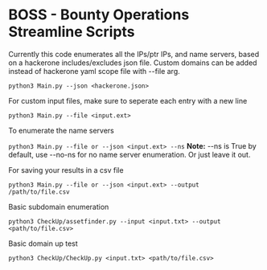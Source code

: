 # BOSS - Bounty Operations Streamline Scripts
Currently this code enumerates all the IPs/ptr IPs, and name servers, based on a hackerone includes/excludes json file.
Custom domains can be added instead of hackerone yaml scope file with --file arg.

```python3 Main.py --json <hackerone.json>```

For custom input files, make sure to seperate each entry with a new line

```python3 Main.py --file <input.ext>```

To enumerate the name servers

```python3 Main.py --file or --json <input.ext> --ns``` **Note:** --ns is True by default, use --no-ns for no name server enumeration. Or just leave it out.

For saving your results in a csv file

```python3 Main.py --file or --json <input.ext> --output /path/to/file.csv```

Basic subdomain enumeration

```python3 CheckUp/assetfinder.py --input <input.txt> --output <path/to/file.csv>```

Basic domain up test

```python3 CheckUp/CheckUp.py <input.txt> <path/to/file.csv>```

